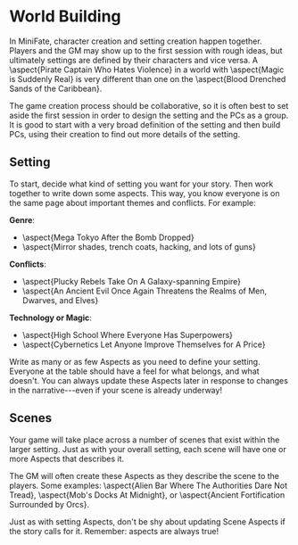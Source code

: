 # World Building

In MiniFate, character creation and setting creation happen together. Players
and the GM may show up to the first session with rough ideas, but ultimately
settings are defined by their characters and vice versa. A \aspect{Pirate
Captain Who Hates Violence} in a world with \aspect{Magic is Suddenly Real} is
very different than one on the \aspect{Blood Drenched Sands of the Caribbean}.

The game creation process should be collaborative, so it is often best to set
aside the first session in order to design the setting and the PCs as a group.
It is good to start with a very broad definition of the setting and then build
PCs, using their creation to find out more details of the setting.

## Setting

To start, decide what kind of setting you want for your story. Then work
together to write down some aspects. This way, you know everyone is on the
same page about important themes and conflicts. For example:

<!-- TODO: Can we cut this down to Genre, Tech/Magic, Conflicts? -->
<!-- TODO: Point out every game needs a conflict. Are their prescribed aspects
for worlds? Setting and Conflict?-->

**Genre**:

- \aspect{Mega Tokyo After the Bomb Dropped}
- \aspect{Mirror shades, trench coats, hacking, and lots of guns}

**Conflicts**: 

- \aspect{Plucky Rebels Take On A Galaxy-spanning Empire}
- \aspect{An Ancient Evil Once Again Threatens the Realms of Men, Dwarves, and
  Elves} 

**Technology or Magic**: 

- \aspect{High School Where Everyone Has Superpowers}
- \aspect{Cybernetics Let Anyone Improve Themselves for A Price}

Write as many or as few Aspects as you need to define your setting. Everyone
at the table should have a feel for what belongs, and what doesn't. You can
always update these Aspects later in response to changes in the
narrative---even if your scene is already underway!

## Scenes

Your game will take place across a number of scenes that exist within the
larger setting. Just as with your overall setting, each scene will have one or
more Aspects that describes it.

The GM will often create these Aspects as they describe the scene to the
players. Some examples: \aspect{Alien Bar Where The Authorities Dare Not
Tread}, \aspect{Mob's Docks At Midnight}, or \aspect{Ancient Fortification
Surrounded by Orcs}.

Just as with setting Aspects, don't be shy about updating Scene Aspects if the
story calls for it. Remember: aspects are always true! <!-- TODO: I don't
think we've ever said this before.-->
